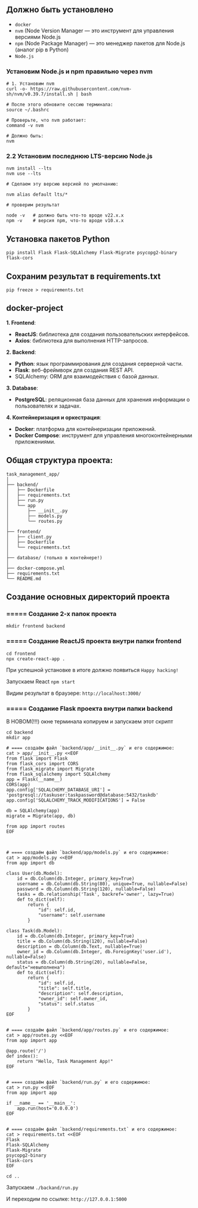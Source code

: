 ## Должно быть установлено
- `docker`
- `nvm` (Node Version Manager — это инструмент для управления версиями Node.js
- `npm` (Node Package Manager) — это менеджер пакетов для Node.js (аналог pip в Python)
- `Node.js` 


### Установим Node.js и npm правильно через nvm
```
# 1. Установим nvm
curl -o- https://raw.githubusercontent.com/nvm-sh/nvm/v0.39.7/install.sh | bash

# После этого обновите сессию терминала:
source ~/.bashrc

# Проверьте, что nvm работает:
command -v nvm

# Должно быть: 
nvm
```

### 2.2 Установим последнюю LTS-версию Node.js
```
nvm install --lts
nvm use --lts

# Сделаем эту версию версией по умолчанию:

nvm alias default lts/*

# проверим результат

node -v   # должно быть что-то вроде v22.x.x
npm -v    # версия npm, что-то вроде v10.x.x
```

## Установка пакетов Python
```
pip install Flask Flask-SQLAlchemy Flask-Migrate psycopg2-binary flask-cors
```

## Сохраним результат в requirements.txt
```
pip freeze > requirements.txt
```

## docker-project

**1. Frontend**:
- **ReactJS**: библиотека для создания пользовательских интерфейсов.
- **Axios**: библиотека для выполнения HTTP-запросов.

**2. Backend**:
- **Python**: язык программирования для создания серверной части.
- **Flask**: веб-фреймворк для создания REST API.
- SQLAlchemy: ORM для взаимодействия с базой данных.

**3. Database**:
- **PostgreSQL**: реляционная база данных для хранения информации о пользователях и задачах.

**4. Контейнеризация и оркестрация**:
- **Docker**: платформа для контейнеризации приложений.
- **Docker Compose**: инструмент для управления многоконтейнерными приложениями.


## Общая структура проекта:
```
task_management_app/
│
├── backend/
│   ├── Dockerfile
│   ├── requirements.txt
│   ├── run.py
│   └── app
│       ├── __init__.py
│       ├── models.py
│       └── routes.py
│
├── frontend/
│   ├── client.py
│   ├── Dockerfile
│   └── requirements.txt
│
├── database/ (только в контейнере!)
│
├── docker-compose.yml
├── requirements.txt
└── README.md 
```

## Создание основных директорий проекта

### ===== Создание 2-х папок проекта
```
mkdir frontend backend
```
### ===== Создание ReactJS проекта внутри папки frontend

```
cd frontend
npx create-react-app .
```

При успешной установке в итоге должно появиться `Happy hacking!`

Запускаем React `npm start`

Видим результат в браузере: `http://localhost:3000/`

### ===== Создание Flask проекта внутри папки backend

В НОВОМ(!!!) окне терминала копируем и запускаем этот скрипт
```
cd backend
mkdir app

# ==== создаём файл `backend/app/__init__.py` и его содержимое:
cat > app/__init__.py <<EOF
from flask import Flask
from flask_cors import CORS
from flask_migrate import Migrate
from flask_sqlalchemy import SQLAlchemy
app = Flask(__name__)
CORS(app)
app.config['SQLALCHEMY_DATABASE_URI'] = 'postgresql://taskuser:taskpassword@database:5432/taskdb'
app.config['SQLALCHEMY_TRACK_MODIFICATIONS'] = False

db = SQLAlchemy(app)
migrate = Migrate(app, db)

from app import routes
EOF



# ==== создаём файл `backend/app/models.py` и его содержимое:
cat > app/models.py <<EOF
from app import db

class User(db.Model):
    id = db.Column(db.Integer, primary_key=True)
    username = db.Column(db.String(80), unique=True, nullable=False)
    password = db.Column(db.String(120), nullable=False)
    tasks = db.relationship('Task', backref='owner', lazy=True)
    def to_dict(self):
        return {
            "id": self.id,
            "username": self.username
        }

class Task(db.Model):
    id = db.Column(db.Integer, primary_key=True)
    title = db.Column(db.String(120), nullable=False)
    description = db.Column(db.Text, nullable=True)
    owner_id = db.Column(db.Integer, db.ForeignKey('user.id'), nullable=False)
    status = db.Column(db.String(20), nullable=False, default="невыполнена")
    def to_dict(self):
        return {
            "id": self.id,
            "title": self.title,
            "description": self.description,
            "owner_id": self.owner_id,
            "status": self.status
        }
EOF


# ==== создаём файл `backend/app/routes.py` и его содержимое:
cat > app/routes.py <<EOF
from app import app

@app.route('/')
def index():
    return "Hello, Task Management App!"
EOF


# ==== создаём файл `backend/run.py` и его содержимое:
cat > run.py <<EOF
from app import app

if __name__ == '__main__':
    app.run(host='0.0.0.0')
EOF


# ==== создаём файл `backend/requirements.txt` и его содержимое:
cat > requirements.txt <<EOF
Flask
Flask-SQLAlchemy
Flask-Migrate
psycopg2-binary
flask-cors
EOF

cd ..
```

Запускаем `./backand/run.py`

И переходим по ссылке: `http://127.0.0.1:5000`
